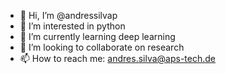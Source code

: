 - 👋 Hi, I’m @andressilvap
- 👀 I’m interested in python
- 🌱 I’m currently learning deep learning
- 💞️ I’m looking to collaborate on research
- 📫 How to reach me: andres.silva@aps-tech.de

<!---
andressilvap/andressilvap is a ✨ special ✨ repository because its `README.md` (this file) appears on your GitHub profile.
You can click the Preview link to take a look at your changes.
--->

